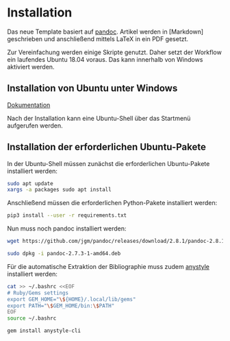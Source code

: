 # Installation

Das neue Template basiert auf [pandoc](http://pandoc.org/). Artikel werden in [Markdown] geschrieben und anschließend mittels LaTeX in ein PDF gesetzt.

Zur Vereinfachung werden einige Skripte genutzt. Daher setzt der Workflow ein laufendes Ubuntu 18.04 voraus. Das kann innerhalb von Windows aktiviert werden.

## Installation von Ubuntu unter Windows

[Dokumentation](https://docs.microsoft.com/en-us/windows/wsl/install-win10)

Nach der Installation kann eine Ubuntu-Shell über das Startmenü aufgerufen werden.

## Installation der erforderlichen Ubuntu-Pakete

In der Ubuntu-Shell müssen zunächst die erforderlichen Ubuntu-Pakete installiert werden:

```bash
sudo apt update
xargs -a packages sudo apt install
```

Anschließend müssen die erforderlichen Python-Pakete installiert werden:

```bash
pip3 install --user -r requirements.txt
```

Nun muss noch pandoc installiert werden:

```bash
wget https://github.com/jgm/pandoc/releases/download/2.8.1/pandoc-2.8.1-1-amd64.deb

sudo dpkg -i pandoc-2.7.3-1-amd64.deb
```

Für die automatische Extraktion der Bibliographie muss zudem [anystyle](https://github.com/inukshuk/anystyle/) installiert werden:

```bash
cat >> ~/.bashrc <<EOF
# Ruby/Gems settings
export GEM_HOME="\${HOME}/.local/lib/gems"
export PATH="\$GEM_HOME/bin:\$PATH"
EOF
source ~/.bashrc

gem install anystyle-cli
```
